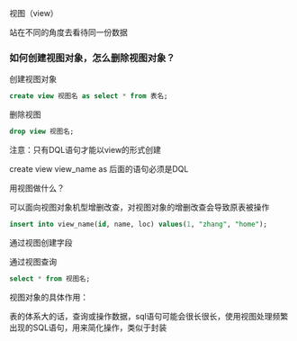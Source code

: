 视图（view）

站在不同的角度去看待同一份数据



### 如何创建视图对象，怎么删除视图对象？

创建视图对象

```sql
create view 视图名 as select * from 表名;
```

删除视图

```sql
drop view 视图名;
```

注意：只有DQL语句才能以view的形式创建

create view view_name as 后面的语句必须是DQL



用视图做什么？

可以面向视图对象机型增删改查，对视图对象的增删改查会导致原表被操作

```sql
insert into view_name(id, name, loc) values(1, "zhang", "home");
```

通过视图创建字段



通过视图查询

```sql
select * from 视图名;
```



视图对象的具体作用：

表的体系大的话，查询或操作数据，sql语句可能会很长很长，使用视图处理频繁出现的SQL语句，用来简化操作，类似于封装